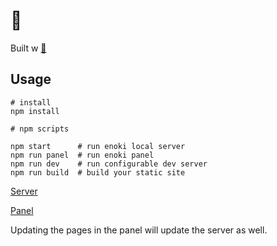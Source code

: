 # :book:

Built w [:mushroom:](https://github.com/jondashkyle/enoki)

## Usage

```
# install
npm install

# npm scripts

npm start      # run enoki local server
npm run panel  # run enoki panel
npm run dev    # run configurable dev server
npm run build  # build your static site
```

[Server](http://192.168.2.125:8080/)

[Panel](http://192.168.2.125:8081/)


Updating the pages in the panel will update the server as well.

